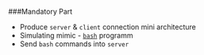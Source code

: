 ###Mandatory Part
- Produce `server` & `client` connection mini architecture
- Simulating mimic - [`bash`](https://www.gnu.org/savannah-checkouts/gnu/bash/manual/bash.html) programm
- Send `bash` commands into `server` 


